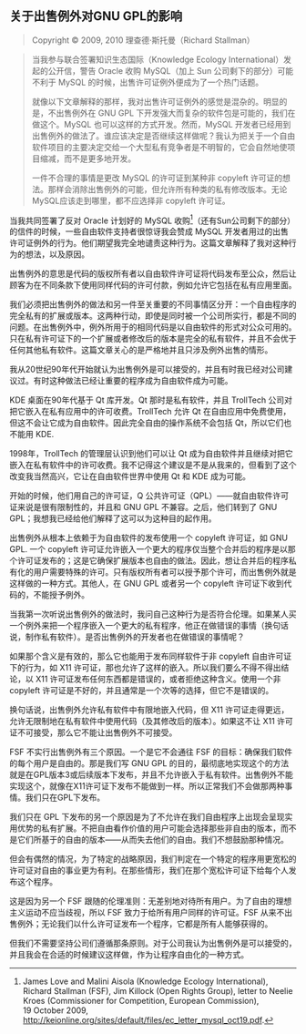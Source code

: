 ## 关于出售例外对GNU GPL的影响

> Copyright © 2009, 2010 理查德·斯托曼（Richard Stallman）

> 当我参与联合签署知识生态国际（Knowledge Ecology International）发起的公开信，警告 Oracle 收购 MySQL（加上 Sun 公司剩下的部分）可能不利于 MySQL 的时候，出售许可证例外便成为了一个热门话题。
>
> 就像以下文章解释的那样，我对出售许可证例外的感觉是混杂的。明显的是，不出售例外在 GNU GPL 下开发强大而复杂的软件包是可能的，我们在做这个。MySQL 也可以这样的方式开发。然而，MySQL 开发者已经用到出售例外的做法了。谁应该决定是否继续这样做呢？我认为把关于一个自由软件项目的主要决定交给一个大型私有竞争者是不明智的，它会自然地使项目缩减，而不是更多地开发。
>
> 一件不合理的事情是更改 MySQL 的许可证到某种非 copyleft 许可证的想法。那样会消除出售例外的可能，但允许所有种类的私有修改版本。无论MySQL应该走到哪里，都不应选择非 copyleft 许可证。

当我共同签署了反对 Oracle 计划好的 MySQL 收购[^1]（还有Sun公司剩下的部分）的信件的时候，一些自由软件支持者很惊讶我会赞成 MySQL 开发者用过的出售许可证例外的行为。他们期望我完全地谴责这种行为。这篇文章解释了我对这种行为的想法，以及原因。

出售例外的意思是代码的版权所有者以自由软件许可证将代码发布至公众，然后让顾客为在不同条款下使用同样代码的许可付款，例如允许它包括在私有应用里面。

我们必须把出售例外的做法和另一件至关重要的不同事情区分开：一个自由程序的完全私有的扩展或版本。这两种行动，即使是同时被一个公司所实行，都是不同的问题。在出售例外中，例外所用于的相同代码是以自由软件的形式对公众可用的。只在私有许可证下的一个扩展或者修改后的版本是完全的私有软件，并且不会优于任何其他私有软件。这篇文章关心的是严格地并且只涉及例外出售的情形。

我从20世纪90年代开始就认为出售例外是可以接受的，并且有时我已经对公司建议过。有时这种做法已经让重要的程序成为自由软件成为可能。

KDE 桌面在90年代基于 Qt 库开发。Qt 那时是私有软件，并且 TrollTech 公司对把它嵌入在私有应用中的许可收费。TrollTech 允许 Qt 在自由应用中免费使用，但这不会让它成为自由软件。因此完全自由的操作系统不会包括 Qt，所以它们也不能用 KDE.

1998年，TrollTech 的管理层认识到他们可以让 Qt 成为自由软件并且继续对把它嵌入在私有软件中的许可收费。我不记得这个建议是不是从我来的，但看到了这个改变我当然高兴，它让在自由软件世界中使用 Qt 和 KDE 成为可能。

开始的时候，他们用自己的许可证，Q 公共许可证（QPL）——就自由软件许可证来说是很有限制性的，并且和 GNU GPL 不兼容。之后，他们转到了 GNU GPL；我想我已经给他们解释了这可以为这种目的起作用。

出售例外从根本上依赖于为自由软件的发布使用一个 copyleft 许可证，如 GNU GPL. 一个 copyleft 许可证允许嵌入一个更大的程序仅当整个合并后的程序是以那个许可证发布的；这是它确保扩展版本也自由的做法。因此，想让合并后的程序私有化的用户需要特殊的许可。只有版权所有者可以授予那个许可，而出售例外就是这样做的一种方式。其他人，在 GNU GPL 或者另一个 copyleft 许可证下收到代码的，不能授予例外。

当我第一次听说出售例外的做法时，我问自己这种行为是否符合伦理。如果某人买一个例外来把一个程序嵌入一个更大的私有程序，他正在做错误的事情（换句话说，制作私有软件）。是否出售例外的开发者也在做错误的事情呢？

如果那个含义是有效的，那么它也能用于发布同样软件于非 copyleft 自由许可证下的行为，如 X11 许可证，那也允许了这样的嵌入。所以我们要么不得不得出结论，以 X11 许可证发布任何东西都是错误的，或者拒绝这种含义。使用一个非 copyleft 许可证是不好的，并且通常是一个次等的选择，但它不是错误的。

换句话说，出售例外允许私有软件中有限地嵌入代码，但 X11 许可证走得更远，允许无限制地在私有软件中使用代码（及其修改后的版本）。如果这不让 X11 许可证不可接受，那么它不能让出售例外不可接受。

FSF 不实行出售例外有三个原因。一个是它不会通往 FSF 的目标：确保我们软件的每个用户是自由的。那是我们写 GNU GPL 的目的，最彻底地实现这个的方法就是在GPL版本3或后续版本下发布，并且不允许嵌入于私有软件。出售例外不能实现这个，就像在X11许可证下发布不能做到一样。所以正常我们不会做那两种事情。我们只在GPL下发布。

我们只在 GPL 下发布的另一个原因是为了不允许在我们自由程序上出现会呈现实用优势的私有扩展。不把自由看作价值的用户可能会选择那些非自由的版本，而不是它们所基于的自由的版本——从而失去他们的自由。我们不想鼓励那种情况。

但会有偶然的情况，为了特定的战略原因，我们判定在一个特定的程序用更宽松的许可证对自由的事业更为有利。在那些情形，我们在那个宽松许可证下给每个人发布这个程序。

这是因为另一个 FSF 跟随的伦理准则：无差别地对待所有用户。为了自由的理想主义运动不应当歧视，所以 FSF 致力于给所有用户同样的许可证。FSF 从来不出售例外；无论我们以什么许可证发布一个程序，它都是所有人能够获得的。

但我们不需要坚持公司们遵循那条原则。对于公司我认为出售例外是可以接受的，并且我会在合适的时候建议这样做，作为让程序自由化的一种方式。

[^1]: James Love and Malini Aisola (Knowledge Ecology
International), Richard Stallman (FSF), Jim Killock (Open Rights Group),
letter to Neelie Kroes (Commissioner for Competition, European
Commission), 19 October 2009,
<http://keionline.org/sites/default/files/ec_letter_mysql_oct19.pdf>.

